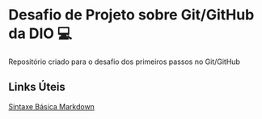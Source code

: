 # Desafio de Projeto sobre Git/GitHub da DIO :computer:
Repositório criado para o desafio dos primeiros passos no Git/GitHub

## Links Úteis
[Sintaxe Básica Markdown](https://www.markdownguide.org/basic-syntax/)
